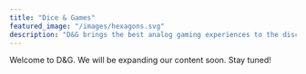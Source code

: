 ```yaml
---
title: "Dice & Games"
featured_image: "/images/hexagons.svg"
description: "D&G brings the best analog gaming experiences to the discerning gentleman and lady hobbyist."
---
```

Welcome to D&G. We will be expanding our content soon. Stay tuned!
